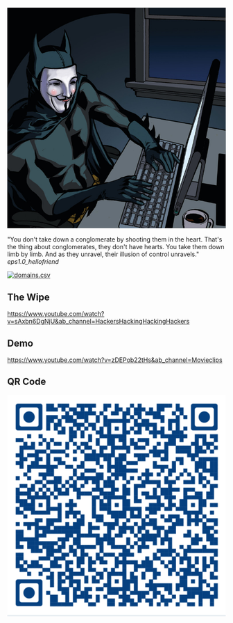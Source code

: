 
![Who is the real Batman?](bm.jpg)

"You don't take down a conglomerate by shooting them in the heart. That's the thing about conglomerates, they don't have hearts. You take them down limb by limb. And as they unravel, their illusion of control unravels." *eps1.0_hellofriend*


[![domains.csv](https://www.pngall.com/wp-content/uploads/12/Paper-Plane-Fly.png)](https://www.youtube.com/watch?v=s-7pyIxz8Qg&ab_channel=RottenTomatoesClassicTrailers)

## The Wipe

https://www.youtube.com/watch?v=sAxbn6DgNjU&ab_channel=HackersHackingHackingHackers

## Demo

https://www.youtube.com/watch?v=zDEPob22tHs&ab_channel=Movieclips

## QR Code

![QR Code](QR.png)
